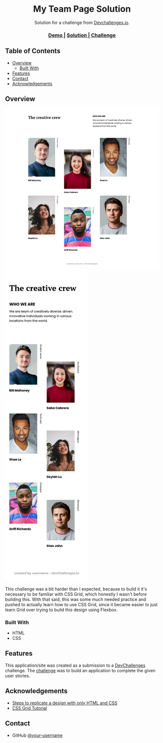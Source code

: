 <!-- Please update value in the {}  -->

<h1 align="center">My Team Page Solution</h1>

<div align="center">
   Solution for a challenge from  <a href="http://devchallenges.io" target="_blank">Devchallenges.io</a>.
</div>

<div align="center">
  <h3>
    <a href="https://{your-demo-link.your-domain}">
      Demo
    </a>
    <span> | </span>
    <a href="https://{your-url-to-the-solution}">
      Solution
    </a>
    <span> | </span>
    <a href="https://devchallenges.io/challenges/hhmesazsqgKXrTkYkt0U">
      Challenge
    </a>
  </h3>
</div>

## Table of Contents

- [Overview](#overview)
  - [Built With](#built-with)
- [Features](#features)
- [Contact](#contact)
- [Acknowledgements](#acknowledgements)

## Overview

![desktop screenshot](./screenshots/desktop.png)
![mobile screenshot](./screenshots/mobile.png)

This challenge was a bit harder than I expected, because to build it it's necessary to be familiar with CSS Grid, which honestly I wasn't before building this. With that said, this was some much needed practice and pushed to actually learn how to use CSS Grid, since it became easier to just learn Grid over trying to build this design using Flexbox.

### Built With

- HTML
- CSS

## Features

This application/site was created as a submission to a [DevChallenges](https://devchallenges.io/challenges) challenge. The [challenge](https://devchallenges.io/challenges/hhmesazsqgKXrTkYkt0U) was to build an application to complete the given user stories.

## Acknowledgements

- [Steps to replicate a design with only HTML and CSS](https://devchallenges-blogs.web.app/how-to-replicate-design/)
- [CSS Grid Tutorial](https://www.youtube.com/playlist?list=PL4cUxeGkcC9itC4TxYMzFCfveyutyPOCY)

## Contact

- GitHub [@your-username](https://github.com/fernandoLRibeiro/)
